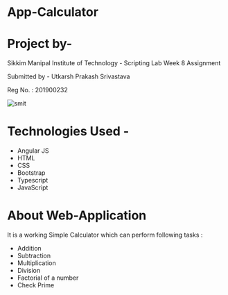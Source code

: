 # App-Calculator 

# Project by-
Sikkim Manipal Institute of Technology - Scripting Lab Week 8 Assignment

Submitted by - Utkarsh Prakash Srivastava

Reg No. : 201900232

![smit](https://user-images.githubusercontent.com/57147530/137695802-3c030782-cbd8-47e0-8f6b-b34b540b06fb.png)


# Technologies Used -

- Angular JS
- HTML
- CSS
- Bootstrap
- Typescript
- JavaScript


# About Web-Application

It is a working Simple Calculator which can perform following tasks : 

- Addition
- Subtraction
- Multiplication
- Division
- Factorial of a number
- Check Prime
